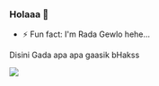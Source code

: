 ### Holaaa 👾

- ⚡ Fun fact: I'm Rada Gewlo hehe...

Disini Gada apa apa gaasik bHakss

[![](https://visitcount.itsvg.in/api?id=irsyaad06&label=Seek%20on%20me%3F&color=11&icon=6&pretty=true)](https://visitcount.itsvg.in)
